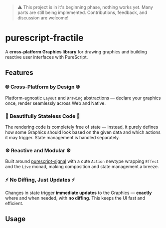 > ⚠️ This project is in it's beginning phase, nothing works yet. Many parts are still being implemented. Contributions, feedback, and discussion are welcome!

# purescript-fractile

A **cross-platform Graphics library** for drawing graphics and building reactive user interfaces with PureScript.

## Features

### 🌐 Cross-Platform by Design 🌐

Platform-agnostic `Layout` and `Drawing` abstractions — declare your graphics once, render seamlessly across Web and Native.

### 🧩 Beautifully Stateless Code 🧩

The rendering code is completely free of state — instead, it purely defines how some Graphics should look based on the given data and which actions it may trigger. State management is handled separately.

### ⚙️ Reactive and Modular ⚙️

Built around [purescript-signal](https://pursuit.purescript.org/packages/purescript-signal/13.0.0) with a cute `Action` newtype wrapping `Effect` and the `Live` monad, making composition and state management a breeze.

### ⚡ No Diffing, Just Updates ⚡

Changes in state trigger **immediate updates** to the Graphics — **exactly** where and when needed, with **no diffing**. This keeps the UI fast and efficient.

## Usage
